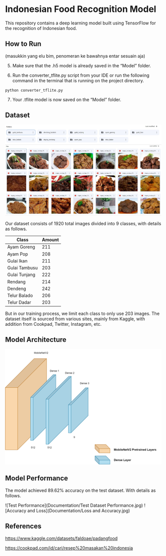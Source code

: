 # Indonesian Food Recognition Model
This repository contains a deep learning model built using TensorFlow for the recognition of Indonesian food.

## How to Run
(masukkin yang elu bim, penomeran ke bawahnya entar sesuain aja) 

5. Make sure that the .h5 model is already saved in the “Model” folder. 

6. Run the converter_tflite.py script from your IDE or run the following command in the terminal that is running on the project directory. 
```
python converter_tflite.py
```
7. Your .tflite model is now saved on the “Model” folder. 

## Dataset
![Dataset_SS](Documentation/Dataset.jpg)

Our dataset consists of 1920 total images divided into 9 classes, with details as follows.

| Class | Amount | 
| --- | --- |
| Ayam Goreng | 211 |
| Ayam Pop | 208 |
| Gulai Ikan | 211 |
| Gulai Tambusu | 203 |
| Gulai Tunjang | 222 |
| Rendang | 214 |
| Dendeng | 242 |
| Telur Balado | 206 |
| Telur Dadar | 203 |

But in our training process, we limit each class to only use 203 images. The dataset itself is sourced from various sites, mainly from Kaggle, with addition from Cookpad, Twitter, Instagram, etc.

## Model Architecture
![Arsitektur Model](Documentation/CNN_Model_Architecture.png) 

## Model Performance
The model achieved 89.62% accuracy on the test dataset. With details as follows.

![Test Performance](Documentation/Test Dataset Performance.jpg)
![Accuracy and Loss](Documentation/Loss and Accuracy.jpg)

## References
https://www.kaggle.com/datasets/faldoae/padangfood 

https://cookpad.com/id/cari/resep%20masakan%20indonesia
